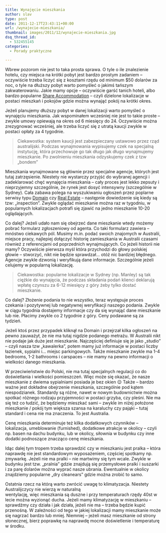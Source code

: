 ```yaml
---
title: Wynajęcie mieszkania
author: slav
type: post
date: 2011-12-17T23:43:11+00:00
url: /wynajecie-mieszkania/
thumbnail: images/2011/12/wynajecie-mieszkania.jpg
dsq_thread_id:
  - 532455145
categories:
  - Porady praktyczne

---
```

Wbrew pozorom nie jest to taka prosta sprawa. O tyle o ile znalezienie hotelu, czy miejsca na krótki pobyt jest bardzo prostym zadaniem &#8211; oczywiście trzeba liczyć się z kosztami rzędu od minimum $50 dolarów za noc, o tyle na dłuższy pobyt warto pomyśleć o jakimś tańszym zakwaterowaniu. Jakie mamy opcje &#8211; oczywiście garść tanich hoteli, albo bardzo popularne [Share Accommodation](http://goo.gl/tQdHk) &#8211; czyli dzielone lokalizacje w postaci mieszkań i pokojów gdzie można wynająć pokój na krótki okres.

<!--more-->

Jeżeli planujemy dłuższy pobyt w danej lokalizacji warto pomyśleć o wynajęciu mieszkania. Jak wspominałem wcześniej nie jest to takie proste &#8211; zwykle umowy opiewają na okres od 6 miesięcy do 24. Oczywiście można zrezygnować wcześniej, ale trzeba liczyć się z utratą kaucji zwykle w postaci opłaty za 4 tygodnie.

> Ciekawostka: system kaucji jest zabezpieczany ustawowo przez rząd australijski. Podczas wynajmowania wypisujemy czek na specjalną instytucję, która przechowuje go tak długo jak długo wynajmujemy mieszkanie. Po zwolnieniu mieszkania odzyskujemy czek z tzw &#8222;bondem&#8221;

Mieszkania wynajmowane są głównie przez specjalne agencje, których jest tutaj zatrzęsienie. Niestety nie wystarczy przyjść do wybranej agencji i zadeklarować chęć wynajęcia mieszkania &#8211; cały proces jest lekko zepsuty i nieprzyjemny szczególnie, że rynek jest dosyć intensywny (szczególnie w Sydney). Cała zabawa polega na wyszukiwaniu ogłoszeń przez poplarne serwisy typu [Domain](http://www.domain.com.au/) czy [Real Estate](http://www.realestate.com.au/) &#8211; następnie dowiedzenie się kiedy są tzw: &#8222;inspection&#8221;. Zwykle oglądać mieszkanie można raz w tygodniu, w popularnych lokalizacjach potrafi się zjawić na jedno mieszkanie 10-20 oglądających.

Co dalej? Jeżeli udało nam się obejrzeć dane mieszkanie wtedy możemy pobrać formularz zgłoszeniowy od agenta. Co taki formularz zawiera &#8211; mnóstwo ciekawych pól. Musimy m.in. podać swoich znajomych w Australii, miejsce pracy, najlepiej dołączyć historię zamieszkania w Australii czasami również z referencjami od poprzednich wynajmujących. Co jeżeli historii nie mamy? Oczywiście pierwsza myśl która przychodzi do głowy polskiej głowie &#8211; stworzyć, nikt nie będzie sprawdzał&#8230; otóż nic bardziej błędnego. Agencje zwykle dzwonią i weryfikują dane informacje. Szczególnie jeżeli celujemy w popularną lokalizację.

> Ciekawostka: popularne lokalizacje w Sydney (np. Manley) są tak ciężkie do wynajęcia, że podczas składania podań klienci deklarują wpłatę czynszu za 6-12 miesięcy z góry żeby tylko dostać mieszkanie.

Co dalej? Złożenie podania to nie wszystko, teraz występuje proces czekania i pozytywnej lub negatywnej weryfikacji naszego podania. Zwykle w ciągu tygodnia dostajemy informacje czy da się wynająć dane mieszkanie lub nie. Płacimy zwykle co 2 tygodnie z góry. Ceny podawane są za tydzień.

Jeżeli ktoś przez przypadek kliknął na Domain i przejrzał kilka ogłoszeń na pewno zauważył, że nie ma tutaj nigdzie podanego metrażu. W Australii nikt nie podaje jak duże jest mieszkanie. Najczęściej definiuje się je jako &#8222;studio&#8221; &#8211; czyli nasza tzw &#8222;kawalerka&#8221;, potem mamy już informacje w postaci liczby łazienek, sypialni i&#8230; miejsc parkingowych. Także mieszkanie zwykle ma 1-4 bedrooms, 1-2 bathrooms i carspaces &#8211; nie mamy na pewno informacji o wielkości danego mieszkania.

W przeciwieństwie do Polski, nie ma tutaj specjalnych regulacji co do doświetlania i wielkości pomieszczeń. Więc może się okazać, że nasze mieszkanie z dwiema sypialniami posiada je bez okien 😉 Także &#8211; bardzo ważne jest dokładne obejrzenie mieszkania, szczególnie pod kątem niespodzianek. Standardy są różne, nawet w nowym budownictwie można spotkać różnego rodzaju przyjemności w postaci grzyba, czy pleśni. Nie ma się też co łudzić, że będziemy mieszkać sami &#8211; zwykle im niżej położone mieszkanie / pokój tym większa szansa na karaluchy czy pająki &#8211; tutaj standard i cena nie ma znaczenia. To jest Australia.

Cenę mieszkania determinuje też kilka dodatkowych czynników &#8211; lokalizacja, umeblowanie (furnished), dodatkowe atrakcje w okolicy &#8211; czyli np. basen na dachu budynku, lub w okolicy, siłownia w budynku czy inne dodatki podnoszące znacząco cenę mieszkania.

Idąc dalej tym tropem trzeba sprawdzić czy w mieszkaniu jest pralka &#8211; która naprawdę nie jest standardowym wyposażeniem, częściej spotkamy np. zmywarkę. Jeżeli nie ma pralki &#8211; nie martwimy się tym wcale. Zwykle w budynku jest tzw. &#8222;pralnia&#8221; gdzie znajdują się przemysłowe pralki i suszarki i za parę dolarów można wyprać nasze ubrania. Ewentualnie w okolicy znajdziemy popularne &#8222;dry cleanears&#8221; gdzie można zrobić to samo.

Ostatnia rzecz na którą warto zwrócić uwagę to klimatyzacja. Niestety Australijczycy nie wierzą w naturalną  
wentylację, więc mieszkania są duszne i przy temperaturach rzędy 40st w lecie można wyzionąć ducha. Jeżeli mamy klimatyzację w mieszkaniu &#8211; sprawdźmy czy działa i jak działa, jeżeli nie ma &#8211; trzeba będzie kupić przenośną. W zależności od tego w jakiej lokalizacji mamy mieszkanie może się nagrzać bardzo lub mniej. Niemniej &#8211; jeżeli masz mieszkanie od strony słonecznej, bierz poprawkę na naprawdę mocne doświetlenie i temperaturę w środku.